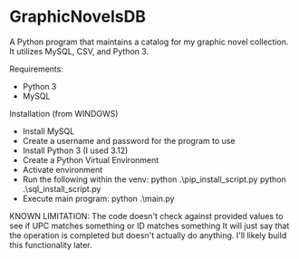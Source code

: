 # GraphicNovelsDB
A Python program that maintains a catalog for my graphic novel collection. It utilizes MySQL, CSV, and Python 3.

Requirements:
- Python 3
- MySQL

Installation (from WINDOWS)
- Install MySQL
- Create a username and password for the program to use
- Install Python 3 (I used 3.12)
- Create a Python Virtual Environment
- Activate environment
- Run the following within the venv:
    python .\pip_install_script.py
    python .\sql_install_script.py
- Execute main program:
    python .\main.py

KNOWN LIMITATION:
The code doesn't check against provided values to see if UPC matches something or ID matches something
It will just say that the operation is completed but doesn't actually do anything. 
I'll likely build this functionality later.
